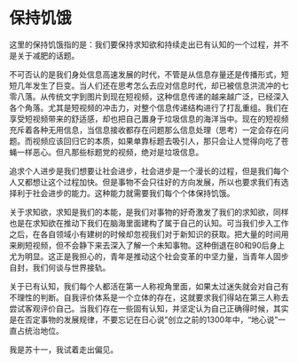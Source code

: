 # 保持饥饿


这里的保持饥饿指的是：我们要保持求知欲和持续走出已有认知的一个过程，并不是关于减肥的话题。

不可否认的是我们身处信息高速发展的时代，不管是从信息存量还是传播形式，短短几年发生了巨变。当人们还在思考怎么去应对信息时代，却已被信息洪流冲的七零八落。从传统文字到图片到现在短视频，这种信息传递的越来越广泛，已经深入各个角落。尤其是短视频的冲击力，对整个信息传递结构进行了打乱重组。我们在享受短视频带来的舒适感，却也把自己置身于垃圾信息的海洋当中。现在的短视频充斥着各种无用信息，当信息接收都存在问题那么信息处理（思考）一定会存在问题。而视频应该回归它的本质，如果单靠标题去吸引人，那只会让人觉得向吃了苍蝇一样恶心。但凡那些标题党的视频，绝对是垃圾信息。

追求个人进步是我们想要让社会进步，社会进步是一个漫长的过程，但是我们每个人又都想让这个过程加快。但是事物不会只往好的方向发展，所以也要求我们有选择利于社会进步的能力。这种能力就需要我们每个个体保持饥饿。

关于求知欲，求知是我们的本能，是我们对事物的好奇激发了我们的求知欲，同样也是在求知欲在推动下我们在脑海里面建构了属于自己的认知。可当我们步入工作之后，在各自领域小有建树的时候却忽视我们对于新知识的获取。把大量的时间用来刷短视频，但不会静下来去深入了解一个未知事物。这种倒退在80和90后身上尤为明显。这正是我担心的，青年是推动这个社会变革的中坚力量，当青年人固步自封，我们何谈与世界接轨。

关于已有认知，我们每个人都活在第一人称视角里面，如果太过迷失就会对自己有不理性的判断。自我评价体系是一个立体的存在，这就要求我们得站在第三人称去尝试客观评价自己。当我们存在一些固有认知，并坚定认为自己正确得时候，其实是在否定事物的发展规律，不要忘记在日心说”创立之前的1300年中，“地心说”一直占统治地位。

我是苏十一，我试着走出偏见。

